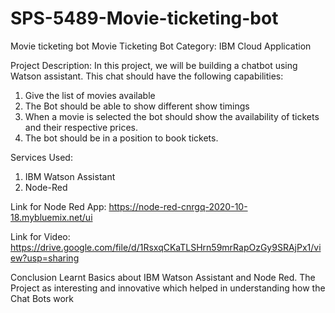# SPS-5489-Movie-ticketing-bot
Movie ticketing bot
Movie Ticketing Bot
Category: IBM Cloud Application

Project Description:
In this project, we will be building a chatbot using Watson assistant. This chat should have the following capabilities:
1.	Give the list of movies available
2.	The Bot should be able to show different show timings
3.	When a movie is selected the bot should show the availability of tickets and their respective prices.
4.	The bot should be in a position to book tickets.

Services Used:
1.	IBM Watson Assistant
2.	Node-Red 

Link for Node Red App: https://node-red-cnrgq-2020-10-18.mybluemix.net/ui


Link for Video: https://drive.google.com/file/d/1RsxqCKaTLSHrn59mrRapOzGy9SRAjPx1/view?usp=sharing


Conclusion
Learnt Basics about IBM Watson Assistant and Node Red. The Project as interesting and innovative which helped in understanding how the Chat Bots work

